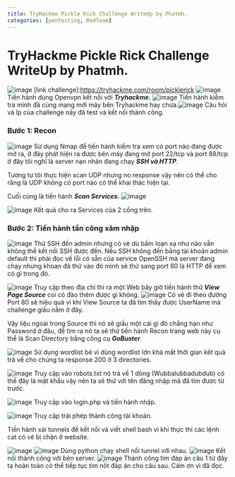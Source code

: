 ```yaml
---
title: TryHackme Pickle Rick Challenge WriteUp by Phatmh.
categories: [pentesting, RedTeam]
---
```


# TryHackme Pickle Rick Challenge WriteUp by Phatmh.
![image](https://hackmd.io/_uploads/HyFRp7ONel.png)
[link challenge]:https://tryhackme.com/room/picklerick
![image](https://hackmd.io/_uploads/SJcZC7_4ll.png)
Tiến hành dùng Openvpn kết nối với ***Tryhackme.***
![image](https://hackmd.io/_uploads/BkYLRXOEex.png)
Tiến hành kiểm tra mình đã cùng mạng mới máy bên Tryhackme hay chưa.![image](https://hackmd.io/_uploads/rk9dCQ_Nlx.png)
Câu hỏi và Ip của challenge nãy đã test và kết nối thành công.

### Bước 1: Recon

![image](https://hackmd.io/_uploads/SkoGJEuVlg.png)
Sử dụng Nmap để tiến hành kiểm tra xem có port nào đang được mở ra, ở đây phát hiện ra được bên máy đang mở port 22/tcp và port 88/tcp ở đây tôi nghĩ là server nạn nhân đang chạy ***SSH và HTTP***.

Tương tự tôi thực hiện scan UDP nhưng no response vậy nên có thể cho rằng là UDP không có port nào có thể khai thác hiện tại.

Cuối cùng là tiến hành ***Scan Services.***
![image](https://hackmd.io/_uploads/S1AvzVuNge.png)

![image](https://hackmd.io/_uploads/HkDIQ4uElg.png)
Kết quả cho ra Services của 2 cổng trên.

### Bước 2: Tiến hành tấn công xâm nhập
![image](https://hackmd.io/_uploads/Sk2J44ONlg.png)
Thử SSH đến admin nhưng có vẻ dù bấm loạn xạ như nào vẫn không thể kết nối SSH được đến.
Nếu SSH không đến bằng tài khoản admin default thì phải đọc về lỗi có sẵn của service OpenSSH mà server đang chạy nhưng khoan đã thử vào đó mình sẽ thử sang port 80 là HTTP để xem có gì trong đó.

![image](https://hackmd.io/_uploads/rklfHEuEgl.png)
Truy cập theo địa chỉ thì ra một Web bây giờ tiến hành thử ***View Page Source*** coi có đào thêm được gì không.
![image](https://hackmd.io/_uploads/S1oLB4uVll.png)
Có vẻ đi theo đường Port 80 sẽ hiệu quả vì khi View Source ta đã tìm thấy được UserName mà challenge giấu nằm ở đây.

Vậy liệu ngoài trong Source thì nó sẽ giấu một cái gì đó chẳng hạn như Password ở đâu, để tìm ra nó ta sẽ thử tiến hành Recon trang web này cụ thể là Scan Directory bằng công cụ ***GoBuster***.

![image](https://hackmd.io/_uploads/HJOeRVuNlg.png)
Sử dụng wordlist bé vì dùng wordlist lớn khá mất thời gian kết quả trả về cho chúng ta response 200 ở 3 directories.

![image](https://hackmd.io/_uploads/HkzDAN_Vxe.png)
Truy cập vào robots.txt nó trả về 1 dòng (Wubbalubbadubdub) có thể đây là mật khẩu vậy nên ta sẽ thử với tên đăng nhập mà đã tìm được từ trước.

![image](https://hackmd.io/_uploads/SklACEuVgx.png)
Truy cập vào login.php và tiến hành nhập.

![image](https://hackmd.io/_uploads/rJgg1rONge.png)
Truy cập trái phép thành công tài khoản.

Tiến hành xài tunnels để kết nối và viết shell bash vì khi thực thi các lệnh cat có vẻ bị chặn ở website.

![image](https://hackmd.io/_uploads/rJT_MrO4ex.png)
![image](https://hackmd.io/_uploads/ryqlNHO4gl.png)
Dùng python chạy shell nối tunnel với nhau.
![image](https://hackmd.io/_uploads/ryE-NSd4el.png)
Kết nối thành công với bên server.
![image](https://hackmd.io/_uploads/HJB7Nr_Ell.png)
Thành công tìm đáp án câu 1 từ đây ta hoàn toàn có thể tiếp tục tìm nốt đáp án cho câu sau.
Cảm ơn vì đã đọc.

